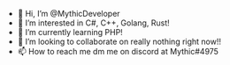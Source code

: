 - 👋 Hi, I’m @MythicDeveloper
- 👀 I’m interested in C#, C++, Golang, Rust!
- 🌱 I’m currently learning PHP!
- 💞️ I’m looking to collaborate on really nothing right now!!
- 📫 How to reach me dm me on discord at Mythic#4975
